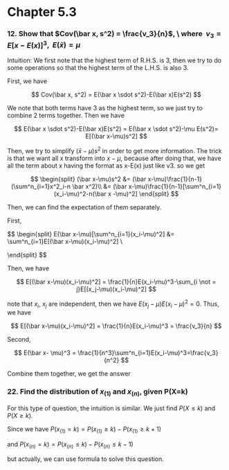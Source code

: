 # Chapter 5.3

### 12. Show that  $Cov(\bar x, s^2) = \frac{v_3}{n}$, \ where $\ v_3 = E[x-E(x)]^3$, $\ E(\bar x) = \mu$

Intuition: We first note that the highest term of R.H.S. is 3, then we try to do some operations so that the highest term of the L.H.S. is also 3. 

First, we have

$$
Cov(\bar x, s^2) = E(\bar x \sdot s^2)-E(\bar x)E(s^2)
$$

We note that both terms have 3 as the highest term, so we just try to combine 2 terms together. Then we have

$$
E(\bar x \sdot s^2)-E(\bar x)E(s^2) = E(\bar x \sdot s^2)-\mu E(s^2)= E[(\bar x-\mu)s^2]
$$

Then, we try to simplify $(\bar x-\mu)s^2$  in order to get more information. The trick is that we want all x transform into $x - \mu$, because after doing that, we have all the term about x having the format as x-E(x) just like v3. so we get

$$
\begin{split}
(\bar x-\mu)s^2 &= (\bar x-\mu)\frac{1}{n-1}(\sum^n_{i=1}x^2_i-n \bar x^2)\\
&= (\bar x-\mu)\frac{1}{n-1}[\sum^n_{i=1}(x_i-\mu)^2-n(\bar x -\mu)^2]
\end{split}
$$

Then, we can find the expectation of them separately. 

First,

$$
\begin{split}
E(\bar x-\mu)[\sum^n_{i=1}(x_i-\mu)^2]
&= \sum^n_{i=1}E[(\bar x-\mu)(x_i-\mu)^2] \\

\end{split}
$$

Then, we have 

$$
E[(\bar x-\mu)(x_i-\mu)^2] =
\frac{1}{n}E(x_i-\mu)^3-\sum_{i \not = j}E[(x_j-\mu)(x_i-\mu)^2]
$$

note that $x_i, \ x_j$  are independent, then we have $E(x_j-\mu)E(x_i-\mu)^2 = 0$. Thus, we have

$$
E[(\bar x-\mu)(x_i-\mu)^2] =
\frac{1}{n}E(x_i-\mu)^3 = \frac{v_3}{n}
$$

Second,

$$
E(\bar x- \mu)^3 = \frac{1}{n^3}\sum^n_{i=1}E(x_i-\mu)^3=\frac{v_3}{n^2}
$$

Combine them together, we get the answer

### 22. Find the distribution  of  $x_{(1)}$ and  $x_{(n)}$, given P(X=k)

For this type of question, the intuition is similar. We just find $P(X \leq k)$ and $P(X \geq k)$.

Since we have $P(x_{(1)}=k) = P(x_{(1)}\geq k) - P(x_{(1)}\geq k+1)$ 

and $P(x_{(n)}=k) = P(x_{(n)} \leq k)-P(x_{(n)} \leq k-1)$

but actually, we can use formula to solve this question.
